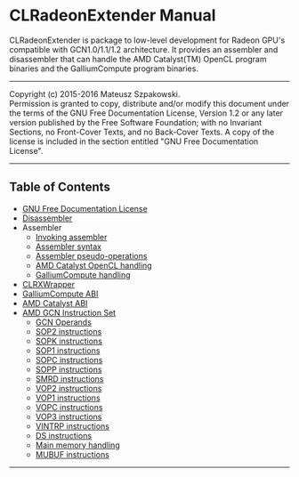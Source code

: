 # CLRadeonExtender Manual

CLRadeonExtender is package to low-level development for Radeon GPU's compatible
with GCN1.0/1.1/1.2 architecture. It provides an assembler and disassembler that
can handle the AMD Catalyst(TM) OpenCL program binaries and
the GalliumCompute program binaries.

---

Copyright (c)  2015-2016  Mateusz Szpakowski.  
    Permission is granted to copy, distribute and/or modify this document
    under the terms of the GNU Free Documentation License, Version 1.2
    or any later version published by the Free Software Foundation;
    with no Invariant Sections, no Front-Cover Texts, and no Back-Cover Texts.
    A copy of the license is included in the section entitled "GNU
    Free Documentation License".

---

## Table of Contents

* [GNU Free Documentation License](DocLicense)
* [Disassembler](ClrxDisasm)
* Assembler
    * [Invoking assembler](ClrxAsmInvoke)
    * [Assembler syntax](ClrxAsmSyntax)
    * [Assembler pseudo-operations](ClrxAsmPseudoOps)
    * [AMD Catalyst OpenCL handling](ClrxAsmAmd)
    * [GalliumCompute handling](ClrxAsmGallium)
* [CLRXWrapper](ClrxWrapper)
* [GalliumCompute ABI](GalliumAbi)
* [AMD Catalyst ABI](AmdAbi)
* [AMD GCN Instruction Set](GcnIsa)
    * [GCN Operands](GcnOperands)
    * [SOP2 instructions](GcnInstrsSop2)
    * [SOPK instructions](GcnInstrsSopk)
    * [SOP1 instructions](GcnInstrsSop1)
    * [SOPC instructions](GcnInstrsSopc)
    * [SOPP instructions](GcnInstrsSopp)
    * [SMRD instructions](GcnInstrsSmrd)
    * [VOP2 instructions](GcnInstrsVop2)
    * [VOP1 instructions](GcnInstrsVop1)
    * [VOPC instructions](GcnInstrsVopc)
    * [VOP3 instructions](GcnInstrsVop3)
    * [VINTRP instructions](GcnInstrsVintrp)
    * [DS instructions](GcnInstrsDs)
    * [Main memory handling](GcnMemHandling)
    * [MUBUF instructions](GcnInstrsMubuf)

---
